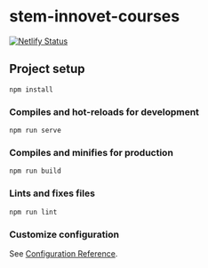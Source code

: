 # stem-innovet-courses

[![Netlify Status](https://api.netlify.com/api/v1/badges/98c13a7c-04fa-4a09-999d-4047c863b39c/deploy-status)](https://app.netlify.com/sites/iot-slimme-school/deploys)

## Project setup
```
npm install
```

### Compiles and hot-reloads for development
```
npm run serve
```

### Compiles and minifies for production
```
npm run build
```

### Lints and fixes files
```
npm run lint
```

### Customize configuration
See [Configuration Reference](https://cli.vuejs.org/config/).
